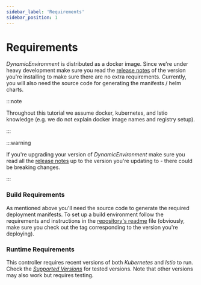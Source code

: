 ```yaml
---
sidebar_label: 'Requirements'
sidebar_position: 1
---
```


# Requirements

_DynamicEnvironment_ is distributed as a docker image. Since we're under heavy development make sure
you read the [release notes][releases] of the version you're installing to make sure there are no
extra requirements. Currently, you will also need the source code for generating the manifests /
helm charts.

:::note

Throughout this tutorial we assume docker, kubernetes, and Istio knowledge (e.g. we do not explain
docker image names and registry setup).

:::

:::warning

If you're upgrading your version of _DynamicEnvironment_ make sure you read all
the [release notes][releases] up to the version you're updating to - there could be breaking
changes.

:::

### Build Requirements

As mentioned above you'll need the source code to generate the required deployment manifests. To set
up a build environment follow the requirements and instructions in the [repository's readme](#)
file (obviously, make sure you check out the tag corresponding to the version you're deploying).

### Runtime Requirements

This controller requires recent versions of both _Kubernetes_ and _Istio_ to run. Check the [
_Supported Versions_](../supported-versions.md) for tested versions. Note that other versions may
also work but requires testing.

[releases]: #